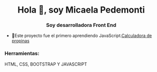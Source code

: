 <h1 align="center">Hola 👋, soy Micaela Pedemonti</h1>
<h3 align="center">Soy desarrolladora Front End</h3>

- 🔭Este proyecto fue el primero aprendiendo JavaScript.[Calculadora de propinas](https://micapedemonti.github.io/calculadoraJS/)
<h3 align="left" ">Herramientas:</h3>
<p> HTML, CSS, BOOTSTRAP Y JAVASCRIPT</p>

